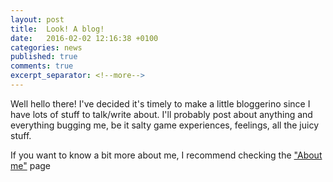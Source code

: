```yaml
---
layout: post
title:  Look! A blog!
date:   2016-02-02 12:16:38 +0100
categories: news
published: true
comments: true
excerpt_separator: <!--more-->
---
```

Well hello there! I've decided it's timely to make a little bloggerino since I
have lots of stuff to talk/write about. I'll probably post about anything and everything
bugging me, be it salty game experiences, feelings, all the juicy stuff.

If you want to know a bit more about me, I recommend checking the ["About me"](/about-me) page
